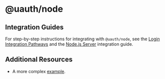 # @uauth/node

## Integration Guides

For step-by-step instructions for integrating with `@uauth/node`, see the [Login Integration Pathways](https://docs.unstoppabledomains.com/login-with-unstoppable/get-started-login/integration-pathways/) and the [Node.js Server](https://docs.unstoppabledomains.com/login-with-unstoppable/login-integration-guides/node-js-server-guide/) integration guide.

## Additional Resources

- A more complex [example](../../examples/server/README.md).